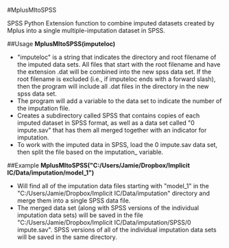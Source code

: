 #MplusMItoSPSS

SPSS Python Extension function to combine imputed datasets created by Mplus into a single multiple-imputation dataset in SPSS.

##Usage
**MplusMItoSPSS(imputeloc)**
* "imputeloc" is a string that indicates the directory and root filename of the imputed data sets. All files that start with the root filename and have the extension .dat will be combined into the new spss data set. If the root filename is excluded (i.e., if imputeloc ends with a forward slash), then the program will include all .dat files in the directory in the new spss data set.
* The program will add a variable to the data set to indicate the number of the imputation file.
* Creates a subdirectory called SPSS that contains copies of each imputed dataset in SPSS format, as well as a data set called "0 impute.sav" that has them all merged together with an indicator for imputation.
* To work with the imputed data in SPSS, load the 0 impute.sav data set, then split the file based on the imputation_ variable.
 
##Example
**MplusMItoSPSS("C:/Users/Jamie/Dropbox/Implicit IC/Data/imputation/model_1")**
* Will find all of the imputation data files starting with "model_1" in the "C:/Users/Jamie/Dropbox/Implicit IC/Data/imputation" directory and merge them into a single SPSS data file. 
* The merged data set (along with SPSS versions of the individual imputation data sets) will be saved in the file "C:/Users/Jamie/Dropbox/Implicit IC/Data/imputation/SPSS/0 impute.sav". SPSS versions of all of the individual imputation data sets will be saved in the same directory.
